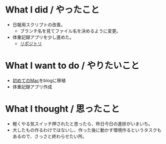 # What I did / やったこと
- 日報用スクリプトの改善。
  - ブランチ名を見てファイル名を決めるように変更。
- 体重記録アプリを少し進めた。
  - [リポジトリ](https://github.com/yamap55/weight_recoder)

# What I want to do / やりたいこと
- [初めてのMac](https://slideck.io/github.com/yamap55/Slide/20170113/first_mac.md#/)をblogに移植
- 体重記録アプリ作成

# What I thought / 思ったこと
- 軽くやる気スイッチ押されたと思ったら、昨日今日の進捗がいまいち。
- 大したもの作るわけではないし、作った後に動かす環境作るというタスクもあるので、さっさと終わらせたい所。

